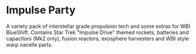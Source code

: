 # Impulse Party
A variety pack of interstellar grade propulsion tech and some extras for WBI BlueShift. Contains Star Trek "Impulse Drive" themed rockets, batteries and capacitors (Mk2 only), fusion reactors, exosphere harvesters and WBI style warp nacelle parts.
